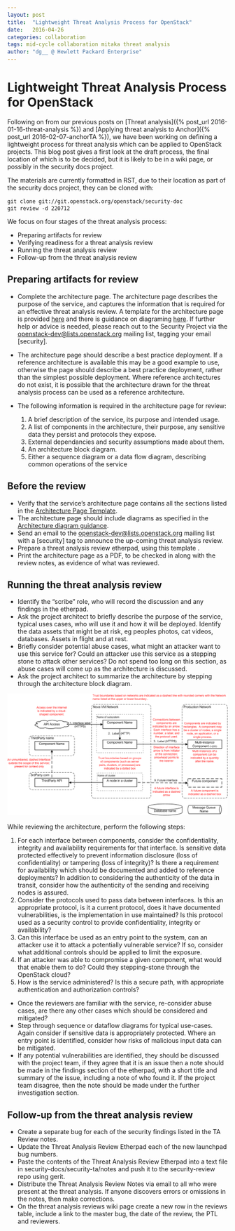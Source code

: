 ```yaml
---
layout: post
title:  "Lightweight Threat Analysis Process for OpenStack"
date:   2016-04-26
categories: collaboration
tags: mid-cycle collaboration mitaka threat analysis
author: "dg__ @ Hewlett Packard Enterprise"
---
```


# Lightweight Threat Analysis Process for OpenStack

Following on from our previous posts on
[Threat analysis]({% post_url 2016-01-16-threat-analysis %}) and
[Applying threat analysis to Anchor]({% post_url 2016-02-07-anchorTA %}), we
have been working on defining a lightweight process for threat analysis which
can be applied to OpenStack projects. This blog post gives a first look at the
draft process, the final location of which is to be decided, but it is likely
to be in a wiki page, or possibly in the security docs project.

The materials are currently formatted in RST, due to their location as part of
the security docs project, they can be cloned with:

```
git clone git://git.openstack.org/openstack/security-doc
git review -d 220712
```

We focus on four stages of the threat analysis process:

- Preparing artifacts for review
- Verifying readiness for a threat analysis review
- Running the threat analysis review
- Follow-up from the threat analysis review

## Preparing artifacts for review

- Complete the architecture page. The architecture page describes the purpose
  of the service, and captures the information that is required for an
  effective threat analysis review. A template for the architecture page is
  provided [here](https://review.openstack.org/#/c/220712/6/security-threat-analysis/templates/architecture-page.rst)
  and there is guidance on diagraming [here](https://review.openstack.org/#/c/220712/6/security-threat-analysis/source/architecture-diagram-guidance.rst).
  If further help or advice is needed, please reach out to the Security Project
  via the openstack-dev@lists.openstack.org mailing list, tagging your email
  [security].
- The architecture page should describe a best practice deployment. If a
  reference architecture is available this may be a good example to use,
  otherwise the page should describe a best practice deployment, rather than
  the simplest possible deployment. Where reference architectures do not exist,
  it is possible that the architecture drawn for the threat analysis process
  can be used as a reference architecture.
- The following information is required in the architecture page for review:

  1. A brief description of the service, its purpose and intended usage.
  2. A list of components in the architecture, their purpose, any sensitive
     data they persist and protocols they expose.
  3. External dependancies and security assumptions made about them.
  4. An architecture block diagram.
  5. Either a sequence diagram or a data flow diagram, describing common
     operations of the service


## Before the review

- Verify that the service’s architecture page contains all the sections listed
  in the [Architecture Page Template](https://review.openstack.org/#/c/220712/6/security-threat-analysis/templates/architecture-page.rst).
- The architecture page should include diagrams as specified in the
  [Architecture diagram guidance](https://review.openstack.org/#/c/220712/6/security-threat-analysis/source/architecture-diagram-guidance.rst).
- Send an email to the openstack-dev@lists.openstack.org mailing list with a
  [security] tag to announce the up-coming threat analysis review.
- Prepare a threat analysis review etherpad, using this template <TBD>.
- Print the architecture page as a PDF, to be checked in along with the review
  notes, as evidence of what was reviewed.

## Running the threat analysis review

- Identify the “scribe” role, who will record the discussion and any findings
  in the etherpad.
- Ask the project architect to briefly describe the purpose of the service,
  typical uses cases, who will use it and how it will be deployed. Identify the
  data assets that might be at risk, eg peoples photos, cat videos, databases.
  Assets in flight and at rest.
- Briefly consider potential abuse cases, what might an attacker want to use
  this service for? Could an attacker use this service as a stepping stone to
  attack other services? Do not spend too long on this section, as abuse cases
  will come up as the architecture is discussed.
- Ask the project architect to summarize the architecture by stepping through
  the architecture block diagram.

![Threat Analysis: Example Architecture Diagram](../assets/Template_Architecture-diagram.png)



  While reviewing the architecture, perform the
  following steps:

  1. For each interface between components, consider the confidentiality,
     integrity and availability requirements for that interface. Is
     sensitive data protected effectively to prevent information disclosure
     (loss of confidentiality) or tampering (loss of integrity)? Is there a
     requirement for availability which should be documented and added to
     reference deployments? In addition to considering the authenticity of
     the data in transit, consider how the authenticity of the sending and
     receiving nodes is assured.
  2. Consider the protocols used to pass data between interfaces. Is this an
     appropriate protocol, is it a current protocol, does it have documented
     vulnerabilities, is the implementation in use maintained? Is this protocol
     used as a security control to provide confidentiality, integrity or
     availability?
  3. Can this interface be used as an entry point to the system, can an attacker
     use it to attack a potentially vulnerable service? If so, consider what
     additional controls should be applied to limit the exposure.
  4. If an attacker was able to compromise a given component, what would that
     enable them to do? Could they stepping-stone through the OpenStack cloud?
  5. How is the service administered? Is this a secure path, with appropriate
     authentication and authorization controls?

- Once the reviewers are familiar with the service, re-consider abuse cases, are
  there any other cases which should be considered and mitigated?
- Step through sequence or dataflow diagrams for typical  use-cases. Again consider if sensitive data is
  appropriately protected. Where an entry point is identified, consider how
  risks of malicious input data can be mitigated.
- If any potential vulnerabilities are identified, they should be discussed
  with the project team, if they agree that it is an issue then a note should
  be made in the findings section of the etherpad, with a short title and
  summary of the issue, including a note of who found it. If the project team
  disagree, then the note should be made under the further investigation
  section.


## Follow-up from the threat analysis review

- Create a separate bug for each of the security findings listed in the TA
  Review notes.
- Update the Threat Analysis Review Etherpad each of the new launchpad bug
  numbers.
- Paste the contents of the Threat Analysis Review Etherpad into a text file in
  security-docs/security-ta/notes and push it to the security-review repo using
  gerit.
- Distribute the Threat Analysis Review Notes via email to all who were present
  at the threat analysis. If anyone discovers errors or omissions in the notes,
  then make corrections.
- On the threat analysis reviews wiki page create a new row in the reviews
  table, include a link to the master bug, the date of the review, the PTL and
  reviewers.
